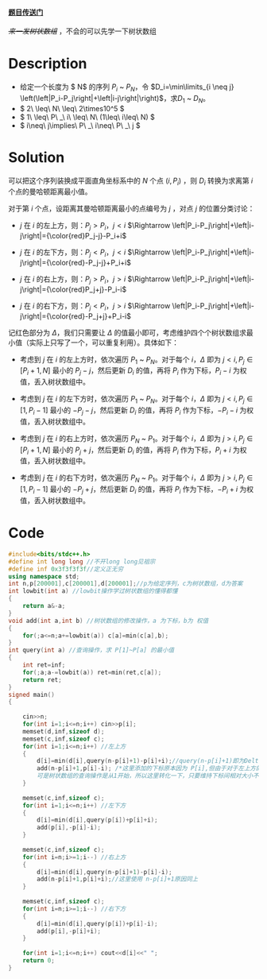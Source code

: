 ####  [题目传送门](https://www.luogu.com.cn/problem/AT_abc283_f) 

_~~来一发树状数组~~_ ，不会的可以先学一下树状数组

# Description
- 给定一个长度为 $ N$ 的序列 $P_i$ ~ $P_N$，令 $D_i=\min\limits_{i \neq j} \left(\left|P_i-P_j\right|+\left|i-j\right|\right)$，求$D_1$ ~ $D_N$。
- $ 2\ \leq\ N\ \leq\ 2\times10^5 $
- $ 1\ \leq\ P\ _\ i\ \leq\ N\ (1\leq\ i\leq\ N) $
- $ i\neq\ j\implies\ P\ _\ i\neq\ P\ _\ j $

# Solution
可以把这个序列装换成平面直角坐标系中的 $N$ 个点 $\left(i,P_i\right)$ ，则 $D_i$ 转换为求离第 $i$ 个点的曼哈顿距离最小值。

对于第 $i$ 个点，设距离其曼哈顿距离最小的点编号为 $j$ ，对点 $j$ 的位置分类讨论：

- $j$ 在 $i$ 的左上方，则：$P_j>P_i$，$j<i$ $\Rightarrow \left|P_i-P_j\right|+\left|i-j\right|={\color{red}P_j-j}-P_i+i$

- $j$ 在 $i$ 的左下方，则：$P_j<P_i$，$j<i$ $\Rightarrow \left|P_i-P_j\right|+\left|i-j\right|={\color{red}-P_j-j}+P_i+i$

- $j$ 在 $i$ 的右上方，则：$P_j>P_i$，$j>i$ $\Rightarrow \left|P_i-P_j\right|+\left|i-j\right|={\color{red}P_j+j}-P_i-i$

- $j$ 在 $i$ 的右下方，则：$P_j<P_i$，$j>i$ $\Rightarrow \left|P_i-P_j\right|+\left|i-j\right|={\color{red}-P_j+j}+P_i-i$

记红色部分为 $\Delta$，我们只需要让 $\Delta$ 的值最小即可，考虑维护四个个树状数组求最小值（实际上只写了一个，可以重复利用）。具体如下：

- 考虑到 $j$ 在 $i$ 的左上方时，依次遍历 $P_1$ ~ $P_N$。对于每个 $i$，$\Delta$ 即为 $j<i,P_j\in\left[P_i+1,N\right]$ 最小的 $P_j-j$，然后更新 $D_i$ 的值，再将 $P_i$ 作为下标，$P_i-i$ 为权值，丢入树状数组中。

- 考虑到 $j$ 在 $i$ 的左下方时，依次遍历 $P_1$ ~ $P_N$。对于每个 $i$，$\Delta$ 即为 $j<i,P_j\in\left[1,P_i-1\right]$ 最小的 $-P_j-j$，然后更新 $D_i$ 的值，再将 $P_i$ 作为下标，$-P_i-i$ 为权值，丢入树状数组中。

- 考虑到 $j$ 在 $i$ 的右上方时，依次遍历 $P_N$ ~ $P_1$。对于每个 $i$，$\Delta$ 即为 $j>i,P_j\in\left[P_i+1,N\right]$ 最小的 $P_j+j$，然后更新 $D_i$ 的值，再将 $P_i$ 作为下标，$P_i+i$ 为权值，丢入树状数组中。

- 考虑到 $j$ 在 $i$ 的右下方时，依次遍历 $P_N$ ~ $P_1$。对于每个 $i$，$\Delta$ 即为 $j>i,P_j\in\left[1,P_i-1\right]$ 最小的 $-P_j+j$，然后更新 $D_i$ 的值，再将 $P_i$ 作为下标，$-P_i+i$ 为权值，丢入树状数组中。

# Code

```cpp
#include<bits/stdc++.h>
#define int long long //不开long long见祖宗 
#define inf 0x3f3f3f3f//定义正无穷 
using namespace std;
int n,p[200001],c[200001],d[200001];//p为给定序列，c为树状数组，d为答案 
int lowbit(int a) //lowbit操作学过树状数组的懂得都懂 
{
	return a&-a;
}
void add(int a,int b) //树状数组的修改操作，a 为下标，b为 权值 
{
	for(;a<=n;a+=lowbit(a)) c[a]=min(c[a],b);
}
int query(int a) //查询操作，求 P[1]~P[a] 的最小值 
{
	int ret=inf;
	for(;a;a-=lowbit(a)) ret=min(ret,c[a]);
	return ret;
}
signed main()
{
	
	cin>>n;
	for(int i=1;i<=n;i++) cin>>p[i];
	memset(d,inf,sizeof d);
	memset(c,inf,sizeof c);
	for(int i=1;i<=n;i++) //左上方 
	{ 
		d[i]=min(d[i],query(n-p[i]+1)-p[i]+i);//query(n-p[i]+1)即为Delta最小值 
		add(n-p[i]+1,p[i]-i); /*这里添加的下标原本因为 P[i],但由于对于左上方的查询操作，是在 p[i]~n 中进行的，
		可是树状数组的查询操作是从1开始，所以这里转化一下，只要维持下标间相对大小不变即可*/
	}
	
	memset(c,inf,sizeof c);
	for(int i=1;i<=n;i++) //左下方 
	{
		d[i]=min(d[i],query(p[i])+p[i]+i);
		add(p[i],-p[i]-i);
	}
	
	memset(c,inf,sizeof c);
	for(int i=n;i>=1;i--) //右上方 
	{
		d[i]=min(d[i],query(n-p[i]+1)-p[i]-i);
		add(n-p[i]+1,p[i]+i);//这里使用 n-p[i]+1原因同上 
	}
	
	memset(c,inf,sizeof c);
	for(int i=n;i>=1;i--) //右下方 
	{
		d[i]=min(d[i],query(p[i])+p[i]-i);
		add(p[i],-p[i]+i);
	}
	
	for(int i=1;i<=n;i++) cout<<d[i]<<" ";
	return 0;
}
```
